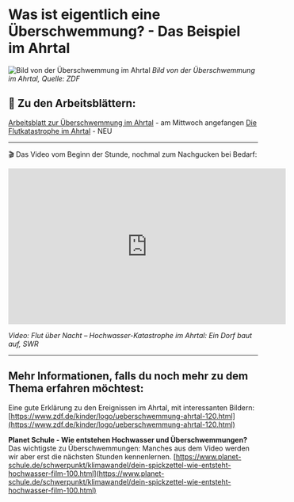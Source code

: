 # Was ist eigentlich eine Überschwemmung? - Das Beispiel im Ahrtal

![Bild von der Überschwemmung im Ahrtal](https://www.zdf.de/assets/ueberschwemmung-ahrtal-116~1280x720?cb=1657790225542)
*Bild von der Überschwemmung im Ahrtal, Quelle: ZDF*

## 📝 Zu den Arbeitsblättern:

[Arbeitsblatt zur Überschwemmung im Ahrtal](Arbeitsblätter_GPG_6/ueberschwemmung-ahrtal) - am Mittwoch angefangen
[Die Flutkatastrophe im Ahrtal](GPG_6/Die%20Flutkatastrophe%20im%20Ahrtal) - NEU


---

🎬 Das Video vom Beginn der Stunde, nochmal zum Nachgucken bei Bedarf:

<iframe width="560" height="315" src="https://www.youtube.com/embed/fkHOlQNeQPg?si=wr3aAQjqDq7gYaLs" title="YouTube video player" frameborder="0" allow="accelerometer; autoplay; clipboard-write; encrypted-media; gyroscope; picture-in-picture; web-share" referrerpolicy="strict-origin-when-cross-origin" allowfullscreen></iframe>

*Video: Flut über Nacht – Hochwasser-Katastrophe im Ahrtal: Ein Dorf baut auf, SWR*



---

## Mehr Informationen, falls du noch mehr zu dem Thema erfahren möchtest:

Eine gute Erklärung zu den Ereignissen im Ahrtal, mit interessanten Bildern: [https://www.zdf.de/kinder/logo/ueberschwemmung-ahrtal-120.html](https://www.zdf.de/kinder/logo/ueberschwemmung-ahrtal-120.html)

**Planet Schule - Wie entstehen Hochwasser und Überschwemmungen?**
Das wichtigste zu Überschwemmungen: Manches aus dem Video werden wir aber erst die nächsten Stunden kennenlernen. [https://www.planet-schule.de/schwerpunkt/klimawandel/dein-spickzettel-wie-entsteht-hochwasser-film-100.html](https://www.planet-schule.de/schwerpunkt/klimawandel/dein-spickzettel-wie-entsteht-hochwasser-film-100.html)
